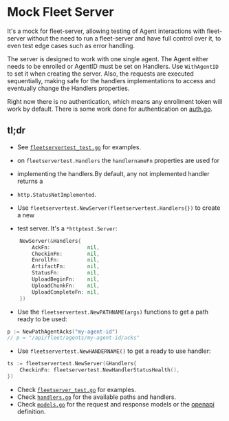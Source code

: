 # Mock Fleet Server

It's a mock for fleet-server, allowing testing of Agent interactions with
fleet-server without the need to run a fleet-server and have full control over
it, to even test edge cases such as error handling.

The server is designed to work with one single agent. The Agent either needs to
be enrolled or AgentID must be set on Handlers. Use `WithAgentID` to set it when
creating the server. Also, the requests are executed sequentially, making safe for
the handlers implementations to access and eventually change the Handlers properties.

Right now there is no authentication, which means any enrollment token will work
by default. There is some work done for authentication on [auth.go](auth.go).

## tl;dr

- See [`fleetservertest_test.go`](fleetserver_test.go) for examples.

- on `fleetservertest.Handlers` the `handlernameFn` properties are used for
- implementing the handlers.By default, any not implemented handler returns a
- `http.StatusNotImplemented`.

- Use `fleetservertest.NewServer(fleetservertest.Handlers{})` to create a new
- test server. It's a `*httptest.Server`:

```go
	NewServer(&Handlers{
		AckFn:            nil,
		CheckinFn:        nil,
		EnrollFn:         nil,
		ArtifactFn:       nil,
		StatusFn:         nil,
		UploadBeginFn:    nil,
		UploadChunkFn:    nil,
		UploadCompleteFn: nil,
	})
```

- Use the `fleetservertest.NewPATHNAME(args)` functions to get a path ready to be used:
```go
p := NewPathAgentAcks("my-agent-id")
// p = "/api/fleet/agents/my-agent-id/acks"
```

- Use `fleetservertest.NewHANDERNAME()` to get a ready to use handler:
```go
ts := fleetservertest.NewServer(&Handlers{
	CheckinFn: fleetservertest.NewHandlerStatusHealth(),
})
```

- Check [`fleetserver_test.go`](fleetserver_test.go) for examples.
- Check [`handlers.go`](handlers.go) for the available paths and handlers.
- Check [`models.go`](models.go) for the request and response models or the [openapi](https://petstore.swagger.io/?url=https://raw.githubusercontent.com/elastic/fleet-server/main/model/openapi.yml#/) definition.
